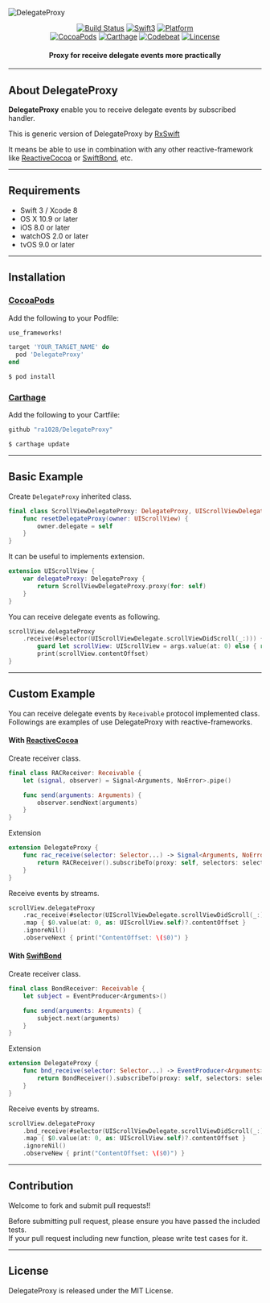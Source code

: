 ![DelegateProxy](Assets/DelegateProxy_Logo.png)  

<p align="center">
<a href="https://travis-ci.org/ra1028/DelegateProxy"><img alt="Build Status" src="https://travis-ci.org/ra1028/DelegateProxy.svg?branch=master"/></a>
<a href="https://developer.apple.com/swift"><img alt="Swift3" src="https://img.shields.io/badge/language-swift3-orange.svg?style=flat"/></a>
<a href="http://cocoadocs.org/docsets/DelegateProxy"><img alt="Platform" src="https://img.shields.io/cocoapods/p/DelegateProxy.svg?style=flat"/></a><br>
<a href="https://cocoapods.org/pods/DelegateProxy"><img alt="CocoaPods" src="https://img.shields.io/cocoapods/v/DelegateProxy.svg"/></a>
<a href="https://github.com/Carthage/Carthage"><img alt="Carthage" src="https://img.shields.io/badge/Carthage-compatible-yellow.svg?style=flat"/></a>
<a href="https://codebeat.co/projects/github-com-ra1028-delegateproxy"><img alt="Codebeat" src="https://codebeat.co/badges/2cf2f4f3-2c4a-4999-aeb3-ca392d559dc6" /></a>
<a href="https://github.com/ra1028/DelegateProxy/blob/master/LICENSE.md"><img alt="Lincense" src="http://img.shields.io/badge/license-MIT-000000.svg?style=flat"/></a>
</p>  

<H4 align="center">Proxy for receive delegate events more practically</H4>  

---

## About DelegateProxy  
__DelegateProxy__ enable you to receive delegate events by subscribed handler.  

This is generic version of DelegateProxy by [RxSwift](https://github.com/ReactiveX/RxSwift)  

It means be able to use in combination with any other reactive-framework like [ReactiveCocoa](https://github.com/ReactiveCocoa/ReactiveCocoa) or [SwiftBond](https://github.com/SwiftBond/Bond), etc.  

---

## Requirements
- Swift 3 / Xcode 8
- OS X 10.9 or later
- iOS 8.0 or later
- watchOS 2.0 or later
- tvOS 9.0 or later

---

## Installation

### [CocoaPods](https://cocoapods.org/)  
Add the following to your Podfile:
```ruby
use_frameworks!

target 'YOUR_TARGET_NAME' do
  pod 'DelegateProxy'
end
```
```sh
$ pod install
```

### [Carthage](https://github.com/Carthage/Carthage)  
Add the following to your Cartfile:
```ruby
github "ra1028/DelegateProxy"
```
```sh
$ carthage update
```

---

## Basic Example
Create `DelegateProxy` inherited class.  
```Swift
final class ScrollViewDelegateProxy: DelegateProxy, UIScrollViewDelegate, DelegateProxyType {
    func resetDelegateProxy(owner: UIScrollView) {
        owner.delegate = self
    }
}
```
It can be useful to implements extension.  
```Swift
extension UIScrollView {
    var delegateProxy: DelegateProxy {
        return ScrollViewDelegateProxy.proxy(for: self)
    }
}
```
You can receive delegate events as following.  
```Swift
scrollView.delegateProxy
    .receive(#selector(UIScrollViewDelegate.scrollViewDidScroll(_:))) { args in
        guard let scrollView: UIScrollView = args.value(at: 0) else { return }
        print(scrollView.contentOffset)
}
```

---

## Custom Example
You can receive delegate events by `Receivable` protocol implemented class.  
Followings are examples of use DelegateProxy with reactive-frameworks.  

#### With [ReactiveCocoa](https://github.com/ReactiveCocoa/ReactiveCocoa)
Create receiver class.  
```Swift
final class RACReceiver: Receivable {
    let (signal, observer) = Signal<Arguments, NoError>.pipe()

    func send(arguments: Arguments) {
        observer.sendNext(arguments)
    }
}
```
Extension  
```Swift
extension DelegateProxy {
    func rac_receive(selector: Selector...) -> Signal<Arguments, NoError> {
        return RACReceiver().subscribeTo(proxy: self, selectors: selector).signal
    }
}
```
Receive events by streams.  
```Swift
scrollView.delegateProxy
    .rac_receive(#selector(UIScrollViewDelegate.scrollViewDidScroll(_:)))
    .map { $0.value(at: 0, as: UIScrollView.self)?.contentOffset }
    .ignoreNil()
    .observeNext { print("ContentOffset: \($0)") }
```

#### With [SwiftBond](https://github.com/SwiftBond/Bond)
Create receiver class.  
```Swift
final class BondReceiver: Receivable {
    let subject = EventProducer<Arguments>()

    func send(arguments: Arguments) {
        subject.next(arguments)
    }
}
```
Extension  
```Swift
extension DelegateProxy {
    func bnd_receive(selector: Selector...) -> EventProducer<Arguments> {
        return BondReceiver().subscribeTo(proxy: self, selectors: selector).subject
    }
}
```
Receive events by streams.  
```Swift
scrollView.delegateProxy
    .bnd_receive(#selector(UIScrollViewDelegate.scrollViewDidScroll(_:)))
    .map { $0.value(at: 0, as: UIScrollView.self)?.contentOffset }
    .ignoreNil()
    .observeNew { print("ContentOffset: \($0)") }
```

---

## Contribution  
Welcome to fork and submit pull requests!!  

Before submitting pull request, please ensure you have passed the included tests.  
If your pull request including new function, please write test cases for it.  

---

## License  
DelegateProxy is released under the MIT License.  
